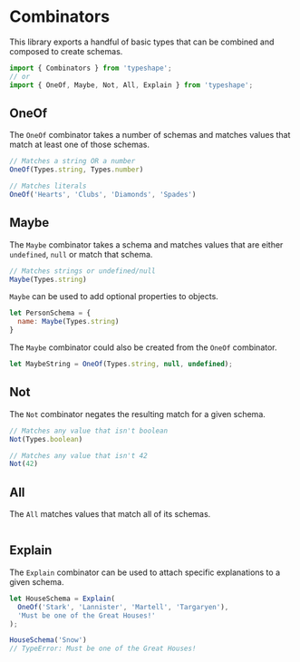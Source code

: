 # Combinators
This library exports a handful of basic types that can be combined and composed to create schemas.

```js
import { Combinators } from 'typeshape';
// or
import { OneOf, Maybe, Not, All, Explain } from 'typeshape';
```

## OneOf
The `OneOf` combinator takes a number of schemas and matches values that match at least one of those schemas.

```js
// Matches a string OR a number
OneOf(Types.string, Types.number)

// Matches literals
OneOf('Hearts', 'Clubs', 'Diamonds', 'Spades')
```

## Maybe
The `Maybe` combinator takes a schema and matches values that are either `undefined`, `null` or match that schema.

```js
// Matches strings or undefined/null
Maybe(Types.string)
```

`Maybe` can be used to add optional properties to objects.

```js
let PersonSchema = {
  name: Maybe(Types.string)
}
```

The `Maybe` combinator could also be created from the `OneOf` combinator.

```js
let MaybeString = OneOf(Types.string, null, undefined);
```

## Not
The `Not` combinator negates the resulting match for a given schema.

```js
// Matches any value that isn't boolean
Not(Types.boolean)

// Matches any value that isn't 42
Not(42)
```

## All
The `All` matches values that match all of its schemas.

```js

```

## Explain
The `Explain` combinator can be used to attach specific explanations to a given schema.

```js
let HouseSchema = Explain(
  OneOf('Stark', 'Lannister', 'Martell', 'Targaryen'),
  'Must be one of the Great Houses!'
);

HouseSchema('Snow')
// TypeError: Must be one of the Great Houses!
```

